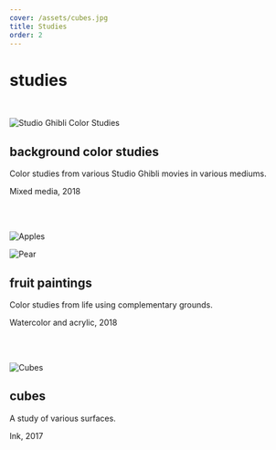 ```yaml
---
cover: /assets/cubes.jpg
title: Studies
order: 2
---
```

# studies

<br>

![Studio Ghibli Color Studies](/assets/studies-together.jpg)

## background color studies

Color studies from various Studio Ghibli movies in various mediums.

Mixed media, 2018

<br>
<br>

![Apples](/assets/apples_900_lower.jpg)

![Pear](/assets/pear_900_lower.jpg)

## fruit paintings

Color studies from life using complementary grounds.

Watercolor and acrylic, 2018

<br>

<br>

![Cubes](https://78.media.tumblr.com/edb14350eb2c78676f8153e589ab1386/tumblr_p4kpmyivjn1tbsa22o1_1280.jpg)

## cubes

A study of various surfaces.

Ink, 2017
